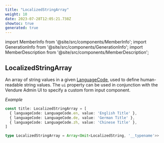 ```yaml
---
title: "LocalizedStringArray"
weight: 10
date: 2023-07-28T12:05:21.738Z
showtoc: true
generated: true
---
```

<!-- This file was generated from the Vendure source. Do not modify. Instead, re-run the "docs:build" script -->
import MemberInfo from '@site/src/components/MemberInfo';
import GenerationInfo from '@site/src/components/GenerationInfo';
import MemberDescription from '@site/src/components/MemberDescription';


## LocalizedStringArray

<GenerationInfo sourceFile="packages/core/src/common/configurable-operation.ts" sourceLine="43" packageName="@vendure/core" />

An array of string values in a given <a href='/reference/typescript-api/common/language-code#languagecode'>LanguageCode</a>, used to define human-readable string values.
The `ui` property can be used in conjunction with the Vendure Admin UI to specify a custom form input
component.

*Example*

```ts
const title: LocalizedStringArray = [
  { languageCode: LanguageCode.en, value: 'English Title' },
  { languageCode: LanguageCode.de, value: 'German Title' },
  { languageCode: LanguageCode.zh, value: 'Chinese Title' },
]
```

```ts title="Signature"
type LocalizedStringArray = Array<Omit<LocalizedString, '__typename'>>
```
